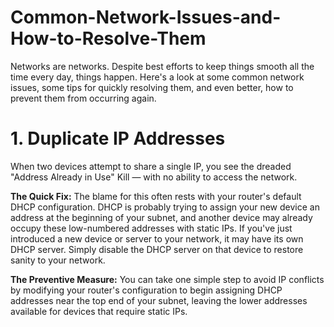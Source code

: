 # Common-Network-Issues-and-How-to-Resolve-Them

Networks are networks. Despite best efforts to keep things smooth all the time every day, things happen. Here's a look at some common network issues, some tips for quickly resolving them, and even better, how to prevent them from occurring again.

# 1. Duplicate IP Addresses
When two devices attempt to share a single IP, you see the dreaded "Address Already in Use" Kill — with no ability to access the network.

**The Quick Fix:** The blame for this often rests with your router's default DHCP configuration. DHCP is probably trying to assign your new device an address at the beginning of your subnet, and another device may already occupy these low-numbered addresses with static IPs. If you've just introduced a new device or server to your network, it may have its own DHCP server. Simply disable the DHCP server on that device to restore sanity to your network.

**The Preventive Measure:** You can take one simple step to avoid IP conflicts by modifying your router's configuration to begin assigning DHCP addresses near the top end of your subnet, leaving the lower addresses available for devices that require static IPs.
